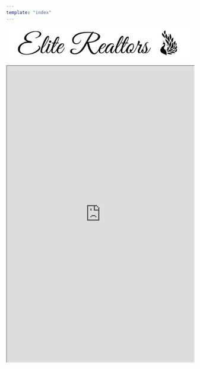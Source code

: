 ```yaml
---
template: "index"
---
```

<p style="text-align: center;"><img src="elite-banner2.jpg" /></p>
<iframe src="https://my.flexmls.com/BonnieHood/search/shared_links/7o1BM/listings" width="100%" height="800px"></iframe>
